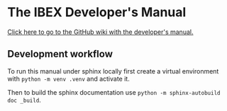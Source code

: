 # The IBEX Developer's Manual

[Click here to go to the GitHub wiki with the developer's manual.](https://isiscomputinggroup.github.io/ibex_developers_manual/)

## Development workflow
To run this manual under sphinx locally first create a virtual environment with `python -m venv .venv` and activate it. 

Then to build the sphinx documentation use `python -m sphinx-autobuild doc _build`.
